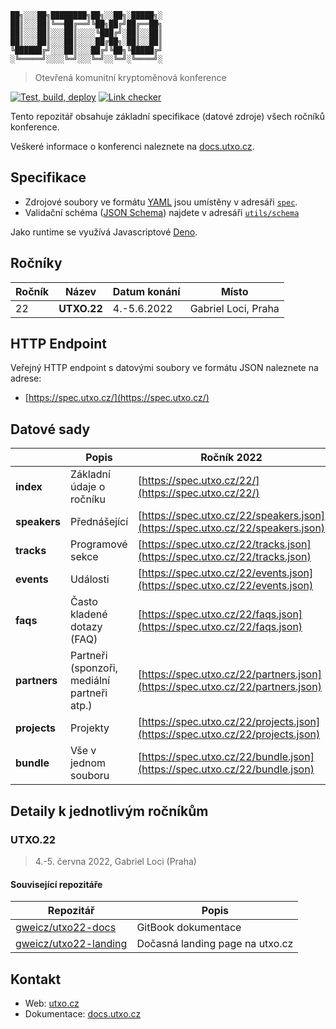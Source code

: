 ```
██╗░░░██╗████████╗██╗░░██╗░█████╗░
██║░░░██║╚══██╔══╝╚██╗██╔╝██╔══██╗
██║░░░██║░░░██║░░░░╚███╔╝░██║░░██║
██║░░░██║░░░██║░░░░██╔██╗░██║░░██║
╚██████╔╝░░░██║░░░██╔╝╚██╗╚█████╔╝
░╚═════╝░░░░╚═╝░░░╚═╝░░╚═╝░╚════╝░
```

> Otevřená komunitní kryptoměnová konference

[![Test, build, deploy](https://github.com/gweicz/utxo/actions/workflows/deploy.yml/badge.svg)](https://github.com/gweicz/utxo/actions/workflows/deploy.yml)
[![Link checker](https://github.com/gweicz/utxo/actions/workflows/link-check.yml/badge.svg)](https://github.com/gweicz/utxo/actions/workflows/link-check.yml)

Tento repozitář obsahuje základní specifikace (datové zdroje) všech ročníků
konference.

Veškeré informace o konferenci naleznete na
[docs.utxo.cz](https://docs.utxo.cz).

## Specifikace

- Zdrojové soubory ve formátu [YAML](https://yaml.org/) jsou umístěny v adresáři
  [`spec`](./spec).
- Validační schéma ([JSON Schema](https://json-schema.org/)) najdete v adresáři
  [`utils/schema`](./utils/schema)

Jako runtime se využívá Javascriptové [Deno](https://deno.land/).

## Ročníky

| Ročník | Název       | Datum konání | Místo               |
| ------ | ----------- | ------------ | ------------------- |
| 22     | **UTXO.22** | 4.-5.6.2022  | Gabriel Loci, Praha |

## HTTP Endpoint

Veřejný HTTP endpoint s datovými soubory ve formátu JSON naleznete na adrese:

- [https://spec.utxo.cz/](https://spec.utxo.cz/)

## Datové sady

|              | Popis                                       | Ročník 2022                                                                    |
| ------------ | ------------------------------------------- | ------------------------------------------------------------------------------ |
| **index**    | Základní údaje o ročníku                    | [https://spec.utxo.cz/22/](https://spec.utxo.cz/22/)                           |
| **speakers** | Přednášející                                | [https://spec.utxo.cz/22/speakers.json](https://spec.utxo.cz/22/speakers.json) |
| **tracks**   | Programové sekce                            | [https://spec.utxo.cz/22/tracks.json](https://spec.utxo.cz/22/tracks.json)     |
| **events**   | Události                                    | [https://spec.utxo.cz/22/events.json](https://spec.utxo.cz/22/events.json)     |
| **faqs**     | Často kladené dotazy (FAQ)                  | [https://spec.utxo.cz/22/faqs.json](https://spec.utxo.cz/22/faqs.json)         |
| **partners** | Partneři (sponzoři, mediální partneři atp.) | [https://spec.utxo.cz/22/partners.json](https://spec.utxo.cz/22/partners.json) |
| **projects** | Projekty                                    | [https://spec.utxo.cz/22/projects.json](https://spec.utxo.cz/22/projects.json) |
| **bundle**   | Vše v jednom souboru                        | [https://spec.utxo.cz/22/bundle.json](https://spec.utxo.cz/22/bundle.json)     |

## Detaily k jednotlivým ročníkům

### UTXO.22

> 4.-5. června 2022, Gabriel Loci (Praha)

#### Související repozitáře

| Repozitář                                                         | Popis                           |
| ----------------------------------------------------------------- | ------------------------------- |
| [gweicz/utxo22-docs](https://github.com/gweicz/utxo22-docs)       | GitBook dokumentace             |
| [gweicz/utxo22-landing](https://github.com/gweicz/utxo22-landing) | Dočasná landing page na utxo.cz |

## Kontakt

- Web: [utxo.cz](https://utxo.cz)
- Dokumentace: [docs.utxo.cz](https://docs.utxo.cz)
